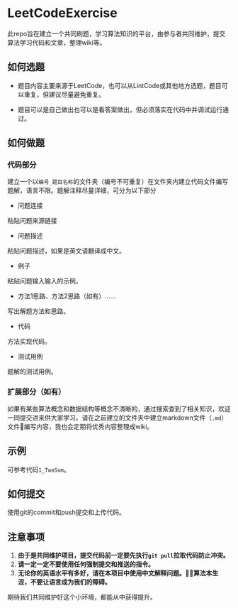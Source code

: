 # LeetCodeExercise

此repo旨在建立一个共同刷题，学习算法知识的平台，由参与者共同维护，提交算法学习代码和文章，整理wiki等。

## 如何选题

- 题目内容主要来源于LeetCode，也可以从LintCode或其他地方选题，题目可以重复，但建议尽量避免重复。

- 题目可以是自己做出也可以是看答案做出，但必须落实在代码中并调试运行通过。

## 如何做题

### 代码部分

建立一个以`编号_题目名称`的文件夹（编号不可重复）在文件夹内建立代码文件编写题解，语言不限。题解注释尽量详细，可分为以下部分

- 问题连接

粘贴问题来源链接

- 问题描述

粘贴问题描述，如果是英文请翻译成中文。

- 例子

粘贴问题输入输入的示例。

- 方法1思路、方法2思路（如有）……

写出解题方法和思路。

- 代码

方法实现代码。

- 测试用例

题解的测试用例。

### 扩展部分（如有）

如果有某些算法概念和数据结构等概念不清晰的，通过搜索查到了相关知识，欢迎一同提交进来供大家学习。请在之前建立的文件夹中建立markdown文件（`.md`）文件编写内容，我也会定期将优秀内容整理成wiki。


## 示例

可参考代码`1_TwoSum`。

## 如何提交

使用git的commit和push提交和上传代码。

## 注意事项

1. **由于是共同维护项目，提交代码前一定要先执行`git pull`拉取代码防止冲突。**
2. **请一定一定不要使用任何强制提交和推送的指令。**
3. **无论你的英语水平有多好，请在本项目中使用中文解释问题。算法本生涩，不要让语言成为我们的障碍。**

期待我们共同维护好这个小环境，都能从中获得提升。
